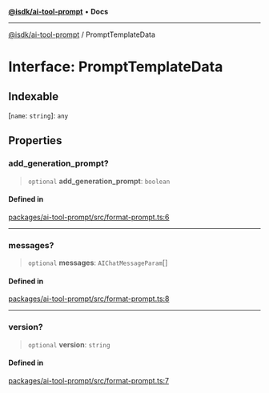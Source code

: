 [**@isdk/ai-tool-prompt**](../README.md) • **Docs**

***

[@isdk/ai-tool-prompt](../globals.md) / PromptTemplateData

# Interface: PromptTemplateData

## Indexable

 \[`name`: `string`\]: `any`

## Properties

### add\_generation\_prompt?

> `optional` **add\_generation\_prompt**: `boolean`

#### Defined in

[packages/ai-tool-prompt/src/format-prompt.ts:6](https://github.com/isdk/ai-tool-prompt.js/blob/db68a2def162f8b3a993e98a144d8f84707a7b4f/src/format-prompt.ts#L6)

***

### messages?

> `optional` **messages**: `AIChatMessageParam`[]

#### Defined in

[packages/ai-tool-prompt/src/format-prompt.ts:8](https://github.com/isdk/ai-tool-prompt.js/blob/db68a2def162f8b3a993e98a144d8f84707a7b4f/src/format-prompt.ts#L8)

***

### version?

> `optional` **version**: `string`

#### Defined in

[packages/ai-tool-prompt/src/format-prompt.ts:7](https://github.com/isdk/ai-tool-prompt.js/blob/db68a2def162f8b3a993e98a144d8f84707a7b4f/src/format-prompt.ts#L7)
